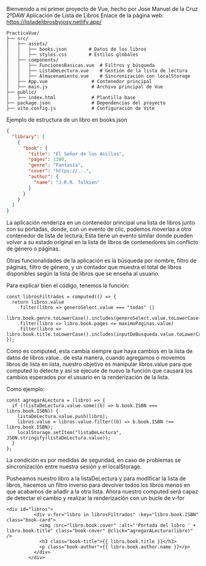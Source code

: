 Bienvenido a mi primer proyecto de Vue, hecho por Jose Manuel de la Cruz 2ºDAW
Aplicación de Lista de Libros
Enlace de la página web: https://listadelibrosbyjosy.netlify.app/
```
PracticaVue/
├── src/
│   ├── assets/
│   │   ├── books.json        # Datos de los libros
│   │   ├── styles.css        # Estilos globales
│   ├── components/
│   │   ├── FuncionesBasicas.vue  # Filtros y búsqueda
│   │   ├── ListaDeLectura.vue    # Gestión de la lista de lectura
│   │   ├── Almacenamiento.vue    # Sincronización con localStorage
│   ├── App.vue                # Contenedor principal 
│   ├── main.js                # Archivo principal de Vue
├── public/
│   ├── index.html             # Plantilla base
├── package.json               # Dependencias del proyecto
├── vite.config.js             # Configuración de Vite

```


Ejemplo de estructura de un libro en books.json

```json
{
  "library": [
    {
      "book": {
        "title": "El Señor de los Anillos",
        "pages": 1200,
        "genre": "Fantasía",
        "cover": "https://...",
        "author": {
          "name": "J.R.R. Tolkien"
        }
      }
    }
  ]
}
```
La aplicación renderiza en un contenedor principal una lista de libros junto con su portadas, donde, con un evento de clic, podemos moverlas a otro contenedor de lista de lectura;
Esta tiene un evento similar donde pueden volver a su estado original en la lista de libros de contenedores sin conflicto de género o páginas.

Otras funcionalidades de la aplicación es la búsqueda por nombre, filtro de páginas, filtro de género, y un contador que muestra el total de libros disponibles según la lista de libros que se enseña al usuario.

Para explicar bien el código, tenemos la función:
```
const librosFiltrados = computed(() => {
  return libros.value
    .filter(libro => generoSelect.value === "todas" || 
                     libro.book.genre.toLowerCase().includes(generoSelect.value.toLowerCase()))
    .filter(libro => libro.book.pages <= maximoPaginas.value)
    .filter(libro => libro.book.title.toLowerCase().includes(inputDeBusqueda.value.toLowerCase()));
});
```
Como es computed, esta cambia siempre que haya cambios en la lista de datos de libros.value.. de esta manera, cuando agregamos o movemos libros de lista en lista, nuestro objetivo es manipular libros.value para que
computed lo detecte y así se ejecute de nuevo la función que causará los cambios esperados por el usuario en la renderización de la lista.

Como ejemplo:
```
const agregarALectura = (libro) => {
  if (!listaDeLectura.value.some((b) => b.book.ISBN === libro.book.ISBN)) {
    listaDeLectura.value.push(libro);
    libros.value = libros.value.filter((b) => b.book.ISBN !== libro.book.ISBN);
    localStorage.setItem("listaDeLectura", JSON.stringify(listaDeLectura.value));  
  }
};
```
La condición es por medidas de seguridad, en caso de problemas se sincronización entre nuestra sesión y el localStorage. 

Pusheamos nuestro libro a la listaDeLectura y para modificar la lista de libros, hacemos un filtro inverso para devolver todos los libros menos en que acabamos de añadir a la otra lista. Ahora nuestro computed será capaz de detectar
el cambio y realizar la renderización con un bucle de v-for
```
<div id="libros">
          <div v-for="libro in librosFiltrados" :key="libro.book.ISBN" class="book-card">
            <img :src="libro.book.cover" :alt="'Portada del libro ' + libro.book.title" class="book-cover" @click="agregarALectura(libro)" />
            <h3 class="book-title">{{ libro.book.title }}</h3>
            <p class="book-author">{{ libro.book.author.name }}</p>
          </div>
        </div>
```














